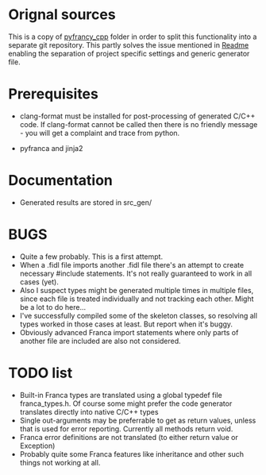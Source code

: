 # Orignal sources
This is a copy of [pyfrancy_cpp](https://github.com/gunnarx/pyfrancagen/tree/master/pyfranca_cpp) folder in order to split this functionality into a separate git repository.
This partly solves the issue mentioned in [Readme](https://github.com/gunnarx/pyfrancagen/blob/master/README.md) enabling the separation of project specific settings and generic generator file.

# Prerequisites

* clang-format must be installed for post-processing of generated C/C++ code.
If clang-format cannot be called then there is no friendly message - you
will get a complaint and trace from python.

* pyfranca and jinja2

# Documentation

* Generated results are stored in src_gen/

# BUGS

* Quite a few probably.  This is a first attempt.
* When a .fidl file imports another .fidl file there's an attempt to create
  necessary #include statements.   It's not really guaranteed to work in
  all cases (yet).
* Also I suspect types might be generated multiple times in multiple files,
  since each file is treated individually and not tracking each other.
  Might be a lot to do here...
* I've successfully compiled some of the skeleton classes, so resolving
  all types worked in those cases at least.  But report when it's buggy.
* Obviously advanced Franca import statements where only parts of another
  file are included are also not considered.

# TODO list

* Built-in Franca types are translated using a global typedef file
  franca_types.h.  Of course some might prefer the code generator translates
  directly into native C/C++ types
* Single out-arguments may be preferrable to get as return values, unless
  that is used for error reporting. Currently all methods return void.
* Franca error definitions are not translated (to either return value or
  Exception)
* Probably quite some Franca features like inheritance and other such
  things not working at all.
